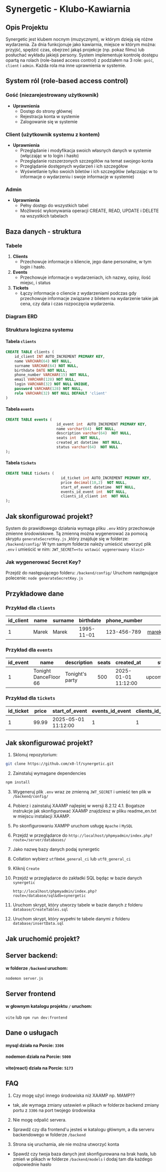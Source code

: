 # Synergetic - Klubo-Kawiarnia

## Opis Projektu
Synergetic jest klubem nocnym (muzycznym), w którym dzieją się różne wydarzenia.
Za dnia funkcjonuje jako kawiarnia, miejsce w którym można: przyjść, spędzić czas, obejrzeć jakąś
projekcje (np. pokaz filmu) lub posłuchać wykładu jakiejś persony. System implementuje kontrolę dostępu opartą na rolach
(role-based access control) z podziałem na 3 role: `gość`, `client` i `admin`. Każda rola ma inne uprawnienia w systemie.

## System ról (role-based access control)

### Gość (niezarejestrowany użytkownik)
- **Uprawnienia**
    - Dostęp do strony głównej
    - Rejestracja konta w systemie
    - Zalogowanie się w systemie

### Client (użytkownik systemu z kontem)
- **Uprawnienia**
    - Przeglądanie i modyfikacja swoich własnych danych w systemie (włączając w to login i hasło)
    - Przeglądanie rozszerzonych szczegółów na temat swojego konta
    - Przeglądanie dostępnych wydarzeń i ich szczegółow
    - Wyświetlanie tylko swoich biletów i ich szczegółów (włączając w to informacje o wydarzeniu i swoje informacje w systemie) 

### Admin
- **Uprawnienia**
    - Pełny dostęp do wszystkich tabel
    - Możliwość wykonywania operacji CREATE, READ, UPDATE i DELETE na wszystkich tabelach

## Baza danych - struktura
### Tabele
1. **Clients**
    - Przechowuje informacje o kliencie, jego dane personalne, w tym login i hasło.
2. **Events**
    - Przechowuje informacje o wydarzeniach, ich nazwy, opisy, ilość miejsc, i status
3. **Tickets**
    - Łączy informacje o cliencie z wydarzeniami podczas gdy przechowuje informacje związane z biletem na wydarzenie
    takie jak cena, czy data i czas rozpoczęcia wydarzenia.

### Diagram ERD

### Struktura logiczna systemu
#### Tabela `clients`
```sql
CREATE TABLE clients (
    id_client INT AUTO_INCREMENT PRIMARY KEY,
    name VARCHAR(64) NOT NULL,
    surname VARCHAR(64) NOT NULL,
    birthdate DATE NOT NULL,
    phone_number VARCHAR(15) NOT NULL,
    email VARCHAR(128) NOT NULL,
    login VARCHAR(32) NOT NULL UNIQUE,
    password VARCHAR(128) NOT NULL,
    role VARCHAR(32) NOT NULL DEFAULT 'client'
)
```
#### Tabela `events`
```sql
CREATE TABLE events (
                       id_event int  AUTO_INCREMENT PRIMARY KEY,
                       name varchar(64)  NOT NULL,
                       description varchar(64)  NOT NULL,
                       seats int  NOT NULL,
                       created_at datetime  NOT NULL,
                       status varchar(64)  NOT NULL
);
```
#### Tabela `tickets`
```sql
CREATE TABLE tickets (
                         id_ticket int AUTO_INCREMENT PRIMARY KEY,
                         price decimal(10,2)  NOT NULL,
                         start_of_event datetime  NOT NULL,
                         events_id_event int  NOT NULL,
                         clients_id_client int  NOT NULL
);
```

## Jak skonfigurować projekt?

System do prawidłowego działania wymaga pliku `.env` który przechowuje zmienne środowiskowe.
Tą zmienną można wygenerować za pomocą skryptu `generateSecretKey.js` ,który znajduje się w folderze:
```/backend/config/```
W tym samym folderze należy umieścić utworzyć plik `.env` i umieścić w nim:
```JWT_SECRET=<tu wstawić wygenerowany klucz>```

### Jak wygenerować Secret Key?
Przejdź do następującego folderu:
```/backend/config/```
Uruchom następujące polecenie:
```node generateSecretKey.js```


## Przykładowe dane
### Przykład dla `clients`
| id_client | name  | surname | birthdate   | phone_number | email            | role  |
|-----------|-------|---------|-------------|--------------|------------------|-------|
| 1         | Marek | Marek   | 1995-11-01  | 123-456-789  | marek@zmarek.com | client|

### Przykład dla `events`
| id_event | name                 | description     | seats | created_at          | status         |
|----------|----------------------|-----------------|-------|---------------------|----------------|
| 1        | Tonight DanceFloor 66 | Tonight's party | 500   | 2025-01-01 11:12:00 | upcoming_event |

### Przykład dla `tickets`
| id_ticket | price | start_of_event       | events_id_event | clients_id_client |
|-----------|-------|----------------------|-----------------|-------------------|
| 1         | 99.99 | 2025-05-01 11:12:00 | 1               | 1                 |

## Jak skonfigurować projekt?

1. Sklonuj repozytorium:
```bash
git clone https://github.com/x0-lf/synergetic.git
```

2. Zainstaluj wymagane dependencies
```bash
npm install
```

3. Wygeneruj plik `.env` wraz ze zmienną `JWT_SECRET` i umieść ten plik w
```/backend/config/```
4. Pobierz i zainstaluj XAAMP najlepiej w wersji 8.2.12
4.1. Bogatsze instrukcje jak skonfigurować XAAMP znajdziesz w pliku readme_en.txt w miejscu instalacji XAAMP.
5. Po skonfigurowaniu XAMPP uruchom usługę `Apache` i `MySQL`
6. Przejdź w przeglądarce do `http://localhost/phpmyadmin/index.php?route=/server/databases/`
7. Jako nazwę bazy danych podaj synergetic
8. Collation wybierz `utf8mb4_general_ci` lub `utf8_general_ci`
9. Kliknij `Create`
10. Przejdź w przeglądarce do zakładki SQL będąc w bazie danych `synergetic`

    ``http://localhost/phpmyadmin/index.php?route=/database/sql&db=synergetic``

11. Uruchom skrypt, który utworzy tabele w bazie danych z folderu `database/CreateTables.sql`
12. Uruchom skrypt, który wypełni te tabele danymi z folderu `database/insertData.sql`

## Jak uruchomić projekt?
## Server backend:

#### w folderze `/backend` uruchom:

``nodemon server.js``

## Server frontend

#### w głownym katalogu projektu `/` uruchom:

``vite`` lub ``npm run dev:frontend``

## Dane o usługach

#### mysql działa na Porcie: ``3306``
#### nodemon działa na Porcie: ``5000``
#### vite(react) działa na Porcie: ``5173``

## FAQ
1. Czy mogę użyć innego środowiska niż XAAMP np. MAMP??
- tak, ale wymaga zmiany ustawień w plikach w folderze backend zmiany portu z ``3306`` na port twojego środowiska

2. Nie mogę odpalić servera.
- Sprawdź czy dla frontend'u jesteś w katalogu głównym, a dla serveru backendowego w folderze ``/backend``

3. Strona się uruchamia, ale nie można utworzyć konta
- Spawdź czy twoja baza danych jest skonfigurowana na brak hasła, lub zmień w plikach w folderze ``/backend/models`` i dodaj tam dla każdego odpowiednie hasło
